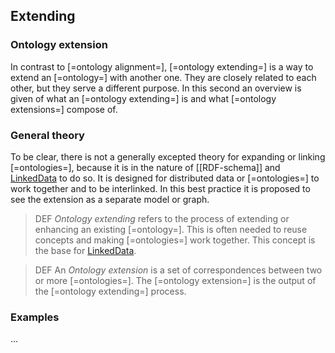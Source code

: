 ## Extending

### Ontology extension

In contrast to [=ontology alignment=], [=ontology extending=] is a way to extend an [=ontology=] with another one. They are closely related to each other, but they serve a different purpose. In this second an overview is given of what an [=ontology extending=] is and what [=ontology extensions=] compose of.

### General theory

To be clear, there is not a generally excepted theory for expanding or linking [=ontologies=], because it is in the nature of [[RDF-schema]] and [LinkedData][LD] to do so. It is designed for distributed data or [=ontologies=] to work together and to be interlinked. In this best practice it is proposed to see the extension as a separate model or graph.

>DEF
><dfn data-lt="extending">Ontology extending</dfn> refers to the process of extending or enhancing an existing [=ontology=]. This is often needed to reuse concepts and making [=ontologies=] work together. This concept is the base for [LinkedData][LD].

>DEF
>An <dfn data-lt="extension|extensions|ontology extension">Ontology extension</dfn> is a set of correspondences between two or more [=ontologies=]. The [=ontology extension=] is the output of the [=ontology extending=] process.

### Examples

...


[LD]: https://www.w3.org/wiki/LinkedData